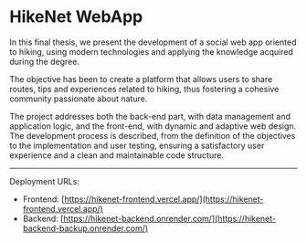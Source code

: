 # HikeNet WebApp

In this final thesis, we present the development of a social web app oriented to hiking, using modern technologies and applying the knowledge acquired during the degree. 

The objective has been to create a platform that allows users to share routes, tips and experiences related to hiking, thus fostering a cohesive community passionate about nature.

The project addresses both the back-end part, with data management and application logic, and the front-end, with dynamic and adaptive web design. The development process is described, from the definition of the objectives to the implementation and user testing, ensuring a satisfactory user experience and a clean and maintainable code structure.

---

Deployment URLs:
- Frontend: [https://hikenet-frontend.vercel.app/](https://hikenet-frontend.vercel.app/)
- Backend: [https://hikenet-backend.onrender.com/](https://hikenet-backend-backup.onrender.com/)
